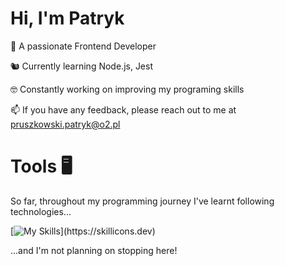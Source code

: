 # Hi, I'm Patryk 

👀 A passionate Frontend Developer

🐿️ Currently learning Node.js, Jest

🤓 Constantly working on improving my programing skills

📫 If you have any feedback, please reach out to me at pruszkowski.patryk@o2.pl

# Tools 🖥️

So far, throughout my programming journey I've learnt following technologies...

[![My Skills](https://skillicons.dev/icons?i=js,typescript,react,nodejs,html,css,sass,git,vscode,vite,supabase,)](https://skillicons.dev)

...and I'm not planning on stopping here!


